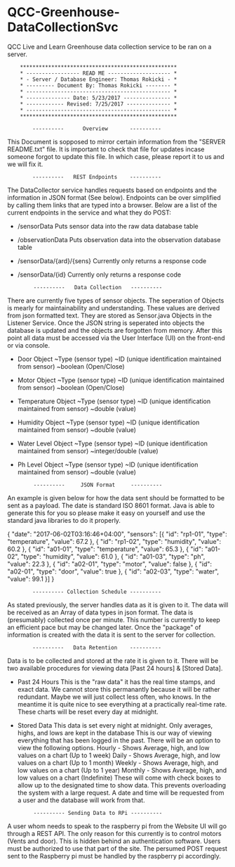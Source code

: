 # QCC-Greenhouse-DataCollectionSvc
QCC Live and Learn Greenhouse data collection service to be ran on a server.

		**************************************************
		* ----------------- READ ME -------------------- *
		* - Server / Database Engineer: Thomas Rokicki - *
		* --------- Document By: Thomas Rokicki -------- *
		* ---------------------------------------------- *
		* -------------- Date: 5/23/2017 --------------- *
		* ------------ Revised: 7/25/2017 -------------- *
		* ---------------------------------------------- *
		**************************************************

			----------      Overview       ----------

This Document is sopposed to mirror certain information from the "SERVER README.txt"
file. It is important to check that file for updates incase someone forgot to
update this file. In which case, please report it to us and we will fix it.

			----------   REST Endpoints    ----------
The DataCollector service handles requests based on endpoints and the information
in JSON format (See below). Endpoints can be over simplified by calling them links
that are typed into a browser. Below are a list of the current endpoints in the 
service and what they do
POST:
 - /sensorData
	Puts sensor data into the raw data database table
 - /observationData
	Puts observation data into the observation database table
 - /sensorData/{ard}/{sens}
	Currently only returns a response code
 - /sensorData/{id}
	Currently only returns a response code
	
			----------   Data Collection   ----------

There are currently five types of sensor objects. The seperation of Objects is 
mearly for maintainability and understanding. These values are derived from json
formatted text. They are stored as Sensor.java Objects in the Listener Service.
Once the JSON string is seperated into objects the database is updated and the
objects are forgotten from memory. After this point all data must be accessed via
the User Interface (UI) on the front-end or via console.

 - Door Object
	~Type (sensor type)
	~ID (unique identification maintained from sensor)
	~boolean (Open/Close)

 - Motor Object
 	~Type (sensor type)
	~ID (unique identification maintained from sensor)
	~boolean (Open/Close)
	
 - Temperature Object
 	~Type (sensor type)
	~ID (unique identification maintained from sensor)
	~double (value)
	
 - Humidity Object
	~Type (sensor type)
	~ID (unique identification maintained from sensor)
	~double (value)
	
 - Water Level Object
 	~Type (sensor type)
	~ID (unique identification maintained from sensor)
	~integer/double (value)
	
 - Ph Level Object
 	~Type (sensor type)
	~ID (unique identification maintained from sensor)
	~double (value)
	
			----------     JSON Format     ----------
An example is given below for how the data sent should be formatted to be sent as
a payload. The date is standard ISO 8601 format. Java is able to generate this for
you so please make it easy on yourself and use the standard java libraries to do 
it properly.

{
	"date": "2017-06-02T03:16:46+04:00",
	"sensors": [{
		"id": "rp1-01",
		"type": "temperature",
		"value": 67.2
	}, {
		"id": "rp1-02",
		"type": "humidity",
		"value": 60.2
	}, {
		"id": "a01-01",
		"type": "temperature",
		"value": 65.3
	}, {
		"id": "a01-02",
		"type": "humidity",
		"value": 61.0
	}, {
		"id": "a01-03",
		"type": "ph",
		"value": 22.3
	}, {
		"id": "a02-01",
		"type": "motor",
		"value": false
	}, {
		"id": "a02-01",
		"type": "door",
		"value": true
	}, {
		"id": "a02-03",
		"type": "water",
		"value": 99.1
	}]
}
			

			---------- Collection Schedule ----------

As stated previously, the server handles data as it is given to it. The data will 
be received as an Array of data types in json format. The data is (presumably) 
collected once per minute. This number is currently to keep an efficient pace but 
may be changed later. Once the "package" of information is created with the data 
it is sent to the server for collection. 

			----------   Data Retention    ----------

Data is to be collected and stored at the rate it is given to it. There will be two
available procedures for viewing data [Past 24 hours] & [Stored Data].

 - Past 24 Hours
This is the "raw data" it has the real time stamps, and exact data. We cannot store 
this permanantly because it will be rather redundant. Maybe we will just collect less 
often, who knows. In the meantime it is quite nice to see everything at a practically
real-time rate. These charts will be reset every day at midnight.

 - Stored Data
This data is set every night at midnight. Only averages, highs, and lows are kept in 
the database This is our way of viewing everything that has been logged in the past. 
There will be an option to view the following options.
 Hourly - Shows Average, high, and low values on a chart (Up to 1 week)
 Daily - Shows Average, high, and low values on a chart (Up to 1 month)
 Weekly - Shows Average, high, and low values on a chart (Up to 1 year)
 Monthly - Shows Average, high, and low values on a chart (Indefinite)
These will come with check boxes to allow up to the designated time to show data.
This prevents overloading the system with a large request. A date and time will be 
requested from a user and the database will work from that.


			---------- Sending Data to RPi ----------
A user whom needs to speak to the raspberry pi from the Website UI will go through a 
REST API. The only reason for this currently is to control motors (Vents and door). 
This is hidden behind an authentication software. Users must be authorized to use that 
part of the site. The persumed POST request sent to the Raspberry pi must be handled 
by the raspberry pi accordingly.	
